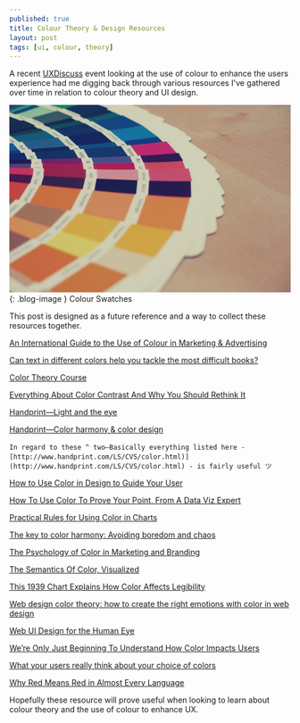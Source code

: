 ```yaml
---
published: true
title: Colour Theory & Design Resources
layout: post
tags: [ui, colour, theory]
---
```

A recent [UXDiscuss](http://uxdiscuss.com/use-colour-ux/) event looking at the use of colour to enhance the users experience had me digging back through various resources I've gathered over time in relation to colour theory and UI design.

![A Design Critique](https://raw.githubusercontent.com/whitingx/whitingx.github.io/master/_posts/images/colour-swatches.jpg "Colour Swatches"){: .blog-image }
<span class="blog-image-caption">Colour Swatches</span>

This post is designed as a future reference and a way to collect these resources together.

[An International Guide to the Use of Colour in Marketing & Advertising](https://www.six-degrees.com/an-international-guide-on-the-use-of-color-in-marketing-advertising/)

[Can text in different colors help you tackle the most difficult books?](http://mashable.com/2016/05/16/color-text-books/)

[Color Theory Course](http://www.digitaldesignacademy.com/color-theory)

[Everything About Color Contrast And Why You Should Rethink It](https://www.smashingmagazine.com/2014/10/color-contrast-tips-and-tools-for-accessibility/)

[Handprint—Light and the eye](http://www.handprint.com/HP/WCL/color1.html)

[Handprint—Color harmony & color design](http://www.handprint.com/HP/WCL/tech13.html)

```In regard to these ^ two—Basically everything listed here - [http://www.handprint.com/LS/CVS/color.html)](http://www.handprint.com/LS/CVS/color.html) - is fairly useful ツ```

[How to Use Color in Design to Guide Your User](https://webdesignledger.com/how-to-use-color-in-design-to-guide-your-user/)

[How To Use Color To Prove Your Point, From A Data Viz Expert](https://www.fastcodesign.com/3062182/how-to-use-color-to-prove-your-point-from-a-data-viz-expert)

[Practical Rules for Using Color in Charts](http://www.perceptualedge.com/articles/visual_business_intelligence/rules_for_using_color.pdf)

[The key to color harmony: Avoiding boredom and chaos](https://thenextweb.com/creativity/2014/06/21/key-color-harmony-avoiding-boredom-chaos/)

[The Psychology of Color in Marketing and Branding](https://www.entrepreneur.com/article/233843)

[The Semantics Of Color, Visualized](https://www.fastcodesign.com/3039018/the-semantics-of-color-visualized)

[This 1939 Chart Explains How Color Affects Legibility](https://www.fastcodesign.com/3052263/this-1939-chart-explains-how-color-affects-legibility)

[Web design color theory: how to create the right emotions with color in web design](https://thenextweb.com/dd/2015/04/07/how-to-create-the-right-emotions-with-color-in-web-design/)

[Web UI Design for the Human Eye](https://www.uxpin.com/studio/ebooks/visual-web-ui-design-colors-space-contrast/)

[We’re Only Just Beginning To Understand How Color Impacts Users](https://www.fastcodesign.com/3063124/evidence/were-only-just-beginning-to-understand-how-color-impacts-users)

[What your users really think about your choice of colors](http://hackingui.com/design/what-your-users-really-think-about-your-choice-of-colors/)

[Why Red Means Red in Almost Every Language](http://nautil.us/issue/26/color/why-red-means-red-in-almost-every-language)

Hopefully these resource will prove useful when looking to learn about colour theory and the use of colour to enhance UX.

